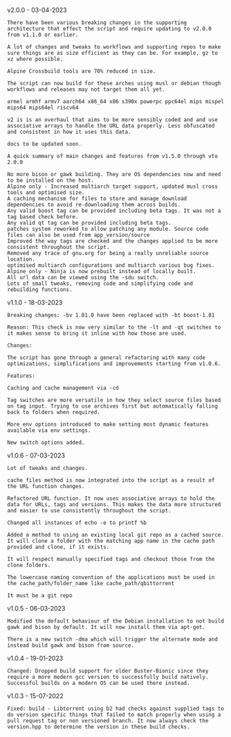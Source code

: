 v2.0.0 - 03-04-2023

    There have been various breaking changes in the supporting architecture that effect the script and require updating to v2.0.0 from v1.1.0 or earlier.

    A lot of changes and tweaks to workflows and supporting repos to make sure things are as size efficient as they can be. For example, gz to xz where possible.

    Alpine Crossbuild tools are 70% reduced in size.

    The script can now build for these arches using musl or debian though workflows and releases may not target them all yet.

    armel armhf armv7 aarch64 x86_64 x86 s390x powerpc ppc64el mips mispel mips64 mips64el riscv64

    v2 is is an overhaul that aims to be more sensibly coded and and use associative arrays to handle the URL data properly. Less obfuscated and consistent in how it uses this data.

    docs to be updated soon.

    A quick summary of main changes and features from v1.5.0 through vto 2.0.0

    No more bison or gawk building. They are OS dependencies now and need to be installed on the host.
    Alpine only - Increased multiarch target support, updated musl cross tools and optimised size.
    A caching mechanism for files to store and manage download dependencies to avoid re-downloading them across builds.
    Any valid boost tag can be provided including beta tags. It was not a tag based check before.
    Any valid qt tag can be provided including beta tags.
    patches system reworked to allow patching any module. Source code files can also be used from app_version/source
    Improved the way tags are checked and the changes applied to be more consistent throughout the script.
    Removed any trace of gnu.org for being a really unreliable source location.
    optimised multiarch configurations and multiarch various bug fixes.
    Alpine only - Ninja is now prebuilt instead of locally built.
    All url data can be viewed using the -sdu switch.
    Lots of small tweaks, removing code and simplifying code and rebuilding functions.

v1.1.0 - 18-03-2023

	Breaking changes: -bv 1.81.0 have been replaced with -bt boost-1.81

	Reason: This check is now very similar to the -lt and -qt switches to it makes sense to bring it inline with how those are used.

	Changes:

	The script has gone through a general refactoring with many code optimizations, simplifications and improvements starting from v1.0.6.

	Features:

	Caching and cache management via -cd

	Tag switches are more versatile in how they select source files based on tag input. Trying to use archives first but automatically falling back to folders when required.

	More env options introduced to make setting most dynamic features available via env settings.

	New switch options added.

v1.0.6 - 07-03-2023

	Lot of tweaks and changes.

	cache files method is now integrated into the script as a result of the URL function changes.

	Refactored URL function. It now uses associative arrays to hold the data for URLs, tags and versions. This makes the data more structured and easier to use consistently throughout the script.

	Changed all instances of echo -e to printf %b

	Added a method to using an existing local git repo as a cached source. It will clone a folder with the matching app name in the cache path provided and clone, if it exists.

	It will respect manually specified tags and checkout those from the clone folders.

	The lowercase naming convention of the applications must be used in the cache_path/folder_name like cache_path/qbittorrent

	It must be a git repo


v1.0.5 - 06-03-2023

	Modified the default behaviour of the Debian installation to not build gawk and bison by default. It will now install them via apt-get.

	There is a new switch -dma which will trigger the alternate mode and instead build gawk and bison from source.

v1.0.4 - 19-01-2023

	Changed: Dropped build support for older Buster-Bionic since they require a more modern gcc version to successfully build natively. Successful builds on a modern OS can be used there instead.

v1.0.3 - 15-07-2022

	Fixed: build - Libtorrent using b2 had checks against supplied tags to do version specific things that failed to match properly when using a pull request tag or non versioned branch. It now always check the version.hpp to determine the version in these build checks.
